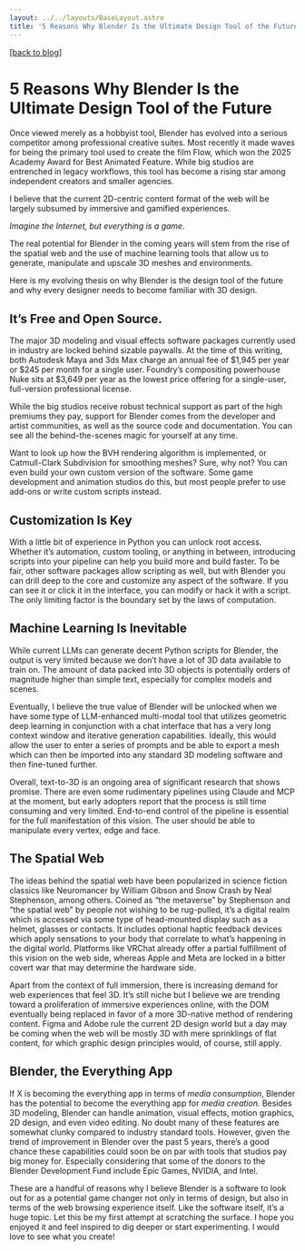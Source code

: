 ```yaml
---
layout: ../../layouts/BaseLayout.astro
title: '5 Reasons Why Blender Is the Ultimate Design Tool of the Future'
---
```

[[back to blog]](/)

# 5 Reasons Why Blender Is the Ultimate Design Tool of the Future

Once viewed merely as a hobbyist tool, Blender has evolved into a serious competitor among professional creative suites. Most recently it made waves for being the primary tool used to create the film Flow, which won the 2025 Academy Award for Best Animated Feature. While big studios are entrenched in legacy workflows, this tool has become a rising star among independent creators and smaller agencies.

I believe that the current 2D-centric content format of the web will be largely subsumed by immersive and gamified experiences. 

*Imagine the Internet, but everything is a game.* 

The real potential for Blender in the coming years will stem from the rise of the spatial web and the use of machine learning tools that allow us to generate, manipulate and upscale 3D meshes and environments.

Here is my evolving thesis on why Blender is the design tool of the future and why every designer needs to become familiar with 3D design.

## It’s Free and Open Source. 

The major 3D modeling and visual effects software packages currently used in industry are locked behind sizable paywalls. At the time of this writing, both Autodesk Maya and 3ds Max charge an annual fee of $1,945 per year or $245 per month for a single user. Foundry’s compositing powerhouse Nuke sits at $3,649 per year as the lowest price offering for a single-user, full-version professional license.

While the big studios receive robust technical support as part of the high premiums they pay, support for Blender comes from the developer and artist communities, as well as the source code and documentation. You can see all the behind-the-scenes magic for yourself at any time. 

Want to look up how the BVH rendering algorithm is implemented, or Catmull-Clark Subdivision for smoothing meshes? Sure, why not? You can even build your own custom version of the software. Some game development and animation studios do this, but most people prefer to use add-ons or write custom scripts instead.

## Customization Is Key

With a little bit of experience in Python you can unlock root access. Whether it’s automation, custom tooling, or anything in between, introducing scripts into your pipeline can help you build more and build faster. To be fair, other software packages allow scripting as well, but with Blender you can drill deep to the core and customize any aspect of the software. If you can see it or click it in the interface, you can modify or hack it with a script. The only limiting factor is the boundary set by the laws of computation.

## Machine Learning Is Inevitable

While current LLMs can generate decent Python scripts for Blender, the output is very limited because we don’t have a lot of 3D data available to train on. The amount of data packed into 3D objects is potentially orders of magnitude higher than simple text, especially for complex models and scenes.

Eventually, I believe the true value of Blender will be unlocked when we have some type of LLM-enhanced multi-modal tool that utilizes geometric deep learning in conjunction with a chat interface that has a very long context window and iterative generation capabilities. Ideally, this would allow the user to enter a series of prompts and be able to export a mesh which can then be imported into any standard 3D modeling software and then fine-tuned further. 

Overall, text-to-3D is an ongoing area of significant research that shows promise. There are even some rudimentary pipelines using Claude and MCP at the moment, but early adopters report that the process is still time consuming and very limited. End-to-end control of the pipeline is essential for the full manifestation of this vision. The user should be able to manipulate every vertex, edge and face.

## The Spatial Web 

The ideas behind the spatial web have been popularized in science fiction classics like Neuromancer by William Gibson and Snow Crash by Neal Stephenson, among others. Coined as “the metaverse” by Stephenson and “the spatial web” by people not wishing to be rug-pulled, it’s a digital realm which is accessed via some type of head-mounted display such as a helmet, glasses or contacts. It includes optional haptic feedback devices which apply sensations to your body that correlate to what’s happening in the digital world. Platforms like VRChat already offer a partial fulfillment of this vision on the web side, whereas Apple and Meta are locked in a bitter covert war that may determine the hardware side.

Apart from the context of full immersion, there is increasing demand for web experiences that feel 3D. It’s still niche but I believe we are trending toward a proliferation of immersive experiences online, with the DOM eventually being replaced in favor of a more 3D-native method of rendering content. Figma and Adobe rule the current 2D design world but a day may be coming when the web will be mostly 3D with mere sprinklings of flat content, for which graphic design principles would, of course, still apply. 

## Blender, the Everything App

If X is becoming the everything app in terms of *media consumption*, Blender has the potential to become the everything app for *media creation.* Besides 3D modeling, Blender can handle animation, visual effects, motion graphics, 2D design, and even video editing. No doubt many of these features are somewhat clunky compared to industry standard tools. However, given the trend of improvement in Blender over the past 5 years, there’s a good chance these capabilities could soon be on par with tools that studios pay big money for. Especially considering that some of the donors to the Blender Development Fund include Epic Games, NVIDIA, and Intel.

These are a handful of reasons why I believe Blender is a software to look out for as a potential game changer not only in terms of design, but also in terms of the web browsing experience itself. Like the software itself, it’s a huge topic. Let this be my first attempt at scratching the surface. I hope you enjoyed it and feel inspired to dig deeper or start experimenting. I would love to see what you create!
